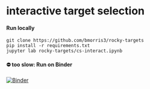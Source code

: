 # interactive target selection

#### Run locally

```
git clone https://github.com/bmorris3/rocky-targets
pip install -r requirements.txt
jupyter lab rocky-targets/cs-interact.ipynb
```

#### ⛔️ too slow: Run on Binder
[![Binder](https://mybinder.org/badge_logo.svg)](https://mybinder.org/v2/gh/bmorris3/rocky-targets/HEAD?labpath=cs-interact.ipynb)

